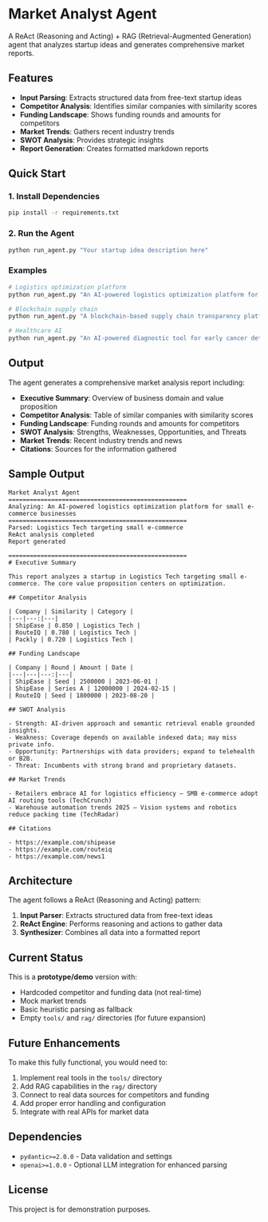 # Market Analyst Agent

A ReAct (Reasoning and Acting) + RAG (Retrieval-Augmented Generation) agent that analyzes startup ideas and generates comprehensive market reports.

## Features

- **Input Parsing**: Extracts structured data from free-text startup ideas
- **Competitor Analysis**: Identifies similar companies with similarity scores
- **Funding Landscape**: Shows funding rounds and amounts for competitors
- **Market Trends**: Gathers recent industry trends
- **SWOT Analysis**: Provides strategic insights
- **Report Generation**: Creates formatted markdown reports

## Quick Start

### 1. Install Dependencies

```bash
pip install -r requirements.txt
```

### 2. Run the Agent

```bash
python run_agent.py "Your startup idea description here"
```

### Examples

```bash
# Logistics optimization platform
python run_agent.py "An AI-powered logistics optimization platform for small e-commerce businesses"

# Blockchain supply chain
python run_agent.py "A blockchain-based supply chain transparency platform for pharmaceutical companies"

# Healthcare AI
python run_agent.py "An AI-powered diagnostic tool for early cancer detection in rural clinics"
```

## Output

The agent generates a comprehensive market analysis report including:

- **Executive Summary**: Overview of business domain and value proposition
- **Competitor Analysis**: Table of similar companies with similarity scores
- **Funding Landscape**: Funding rounds and amounts for competitors
- **SWOT Analysis**: Strengths, Weaknesses, Opportunities, and Threats
- **Market Trends**: Recent industry trends and news
- **Citations**: Sources for the information gathered

## Sample Output

```
Market Analyst Agent
==================================================
Analyzing: An AI-powered logistics optimization platform for small e-commerce businesses
==================================================
Parsed: Logistics Tech targeting small e-commerce
ReAct analysis completed
Report generated

==================================================
# Executive Summary

This report analyzes a startup in Logistics Tech targeting small e-commerce. The core value proposition centers on optimization.

## Competitor Analysis

| Company | Similarity | Category |
|---|---:|---|
| ShipEase | 0.850 | Logistics Tech |
| RouteIQ | 0.780 | Logistics Tech |
| Packly | 0.720 | Logistics Tech |

## Funding Landscape

| Company | Round | Amount | Date |
|---|---|---:|---|
| ShipEase | Seed | 2500000 | 2023-06-01 |
| ShipEase | Series A | 12000000 | 2024-02-15 |
| RouteIQ | Seed | 1800000 | 2023-08-20 |

## SWOT Analysis

- Strength: AI-driven approach and semantic retrieval enable grounded insights.
- Weakness: Coverage depends on available indexed data; may miss private info.
- Opportunity: Partnerships with data providers; expand to telehealth or B2B.
- Threat: Incumbents with strong brand and proprietary datasets.

## Market Trends

- Retailers embrace AI for logistics efficiency — SMB e-commerce adopt AI routing tools (TechCrunch)
- Warehouse automation trends 2025 — Vision systems and robotics reduce packing time (TechRadar)

## Citations

- https://example.com/shipease
- https://example.com/routeiq
- https://example.com/news1
```

## Architecture

The agent follows a ReAct (Reasoning and Acting) pattern:

1. **Input Parser**: Extracts structured data from free-text ideas
2. **ReAct Engine**: Performs reasoning and actions to gather data
3. **Synthesizer**: Combines all data into a formatted report

## Current Status

This is a **prototype/demo** version with:
- Hardcoded competitor and funding data (not real-time)
- Mock market trends
- Basic heuristic parsing as fallback
- Empty `tools/` and `rag/` directories (for future expansion)

## Future Enhancements

To make this fully functional, you would need to:
1. Implement real tools in the `tools/` directory
2. Add RAG capabilities in the `rag/` directory
3. Connect to real data sources for competitors and funding
4. Add proper error handling and configuration
5. Integrate with real APIs for market data

## Dependencies

- `pydantic>=2.0.0` - Data validation and settings
- `openai>=1.0.0` - Optional LLM integration for enhanced parsing

## License

This project is for demonstration purposes.
